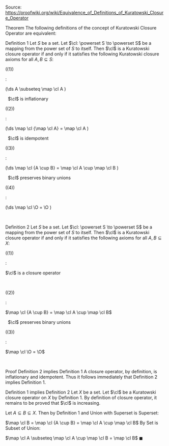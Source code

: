 # 

Source: https://proofwiki.org/wiki/Equivalence_of_Definitions_of_Kuratowski_Closure_Operator



Theorem
The following definitions of the concept of Kuratowski Closure Operator are equivalent:

Definition 1
Let $S$ be a set.
Let $\cl: \powerset S \to \powerset S$ be a mapping from the power set of $S$ to itself.
Then $\cl$ is a Kuratowski closure operator if and only if it satisfies the following Kuratowski closure axioms for all $A, B \subseteq S$:




\((1)\)  

$:$  







\(\ds A \subseteq \map \cl A \)   







  $\cl$ is inflationary


\((2)\)  

$:$  







\(\ds \map \cl {\map \cl A} = \map \cl A \)   







  $\cl$ is idempotent


\((3)\)  

$:$  







\(\ds \map \cl {A \cup B} = \map \cl A \cup \map \cl B \)   







  $\cl$ preserves binary unions


\((4)\)  

$:$  







\(\ds \map \cl \O = \O \)   







  

Definition 2
Let $S$ be a set.
Let $\cl: \powerset S \to \powerset S$ be a mapping from the power set of $S$ to itself.
Then $\cl$ is a Kuratowski closure operator if and only if it satisfies the following axioms for all $A, B \subseteq X$:




\((1)\)  

$:$  













$\cl$ is a closure operator   

  


\((2)\)  

$:$  













$\map \cl {A \cup B} = \map \cl A \cup \map \cl B$   

  $\cl$ preserves binary unions


\((3)\)  

$:$  













$\map \cl \O = \O$   

  



Proof
Definition 2 implies Definition 1
A closure operator, by definition, is inflationary and idempotent.
Thus it follows immediately that Definition 2 implies Definition 1.


Definition 1 implies Definition 2
Let $X$ be a set.
Let $\cl$ be a Kuratowski closure operator on $X$ by Definition 1.
By definition of closure operator, it remains to be proved that $\cl$ is increasing.

Let $A \subseteq B \subseteq X$.
Then by Definition 1 and Union with Superset is Superset:

$\map \cl B = \map \cl {A \cup B} = \map \cl A \cup \map \cl B$
By Set is Subset of Union:

$\map \cl A \subseteq \map \cl A \cup \map \cl B = \map \cl B$
$\blacksquare$





